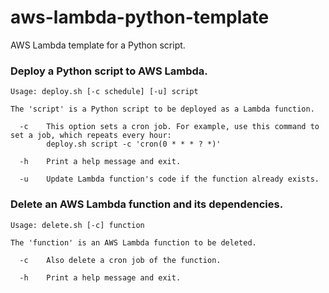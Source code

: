 # aws-lambda-python-template
AWS Lambda template for a Python script.

### Deploy a Python script to AWS Lambda.
```
Usage: deploy.sh [-c schedule] [-u] script

The 'script' is a Python script to be deployed as a Lambda function.

  -c    This option sets a cron job. For example, use this command to set a job, which repeats every hour:
        deploy.sh script -c 'cron(0 * * * ? *)'

  -h    Print a help message and exit.

  -u    Update Lambda function's code if the function already exists.
```
### Delete an AWS Lambda function and its dependencies.
```
Usage: delete.sh [-c] function

The 'function' is an AWS Lambda function to be deleted.

  -c    Also delete a cron job of the function.

  -h    Print a help message and exit.
```
